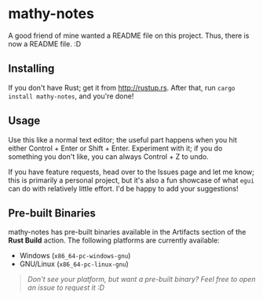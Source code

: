 # mathy-notes

A good friend of mine wanted a README file on this project. Thus, there is now a README file. :D

## Installing

If you don't have Rust; get it from http://rustup.rs. After that, run `cargo install mathy-notes`, and you're done!

## Usage

Use this like a normal text editor; the useful part happens when you hit either Control + Enter or Shift + Enter. Experiment with it; if you do something you don't like, you can always Control + Z to undo.

If you have feature requests, head over to the Issues page and let me know; this is primarily a personal project, but it's also a fun showcase of what `egui` can do with relatively little effort. I'd be happy to add your suggestions!

## Pre-built Binaries

mathy-notes has pre-built binaries available in the Artifacts section of the **Rust Build** action. The following platforms are currently available:

- Windows (`x86_64-pc-windows-gnu`)
- GNU/Linux (`x86_64-pc-linux-gnu`)

> _Don't see your platform, but want a pre-built binary? Feel free to open an issue to request it :D_

